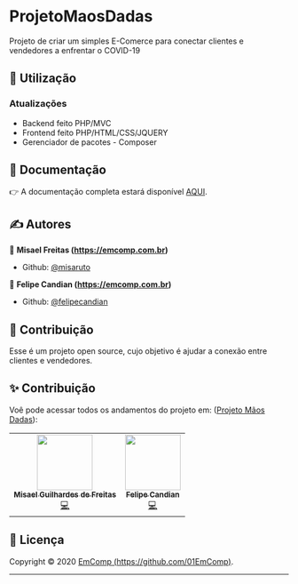 # ProjetoMaosDadas
Projeto de criar um simples E-Comerce para conectar clientes e vendedores a enfrentar o COVID-19


## 🚀 Utilização

<h3>Atualizações</h3>
<ul>
	<li>Backend feito PHP/MVC</li>
	<li>Frontend feito PHP/HTML/CSS/JQUERY</li>
	<li>Gerenciador de pacotes - Composer</li>
</ul>


## 📖 Documentação

:point_right: A documentação completa estará disponível [AQUI](DOCUMENTATION.md).

## ✍ Autores

👤 **Misael Freitas (https://emcomp.com.br)**

* Github: [@misaruto](https://github.com/misaruto)

👤 **Felipe Candian (https://emcomp.com.br)**

* Github: [@felipecandian](https://github.com/felipecandian)

## 🤝 Contribuição

Esse é um projeto open source, cujo objetivo é ajudar a conexão entre clientes e vendedores.


## ✨ Contribuição

Voê pode acessar todos os andamentos do projeto em: ([Projeto Mãos Dadas](http://projetomaosdadas.emcomp.com.br/)):

<!-- ALL-CONTRIBUTORS-LIST:START - Do not remove or modify this section -->
<!-- prettier-ignore-start -->
<!-- markdownlint-disable -->
<table>
  <tr>
    <td align="center"><a href="https://github.com/misaruto"><img src="https://avatars0.githubusercontent.com/u/40955371?v=4" width="100px;" alt=""/><br /><sub><b>Misael Guilhardes de Freitas</b></sub></a><br /><a href="https://github.com/01EmComp/ProjetoMaosDadas/commits?author=misaruto" title="Code">💻</a></td>
    <td align="center"><a href="https://github.com/felipecandian"><img src="https://avatars3.githubusercontent.com/u/34189423?v=4" width="100px;" alt=""/><br /><sub><b>Felipe Candian</b></sub></a><br /><a href="https://github.com/01EmComp/ProjetoMaosDadas/commits?author=felipecandian" title="Code">💻</a></td>

  </tr>
 
</table>

<!-- markdownlint-enable -->
<!-- prettier-ignore-end -->
<!-- ALL-CONTRIBUTORS-LIST:END -->


## 📝 Licença

Copyright © 2020 [EmComp (https://github.com/01EmComp)](https://github.com/01Emcomp).<br />

***

